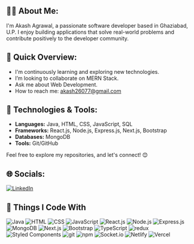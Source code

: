## 👨‍💻 About Me:
 I'm Akash Agrawal, a passionate software developer based in Ghaziabad, U.P. I enjoy building applications that solve real-world problems and contribute positively to the developer community.

 
## 🚀 Quick Overview:
- I'm continuously learning and exploring new technologies.
- I’m looking to collaborate on MERN Stack.
- Ask me about Web Development.
- How to reach me: [akash26077@gmail.com](mailto:akash26077@gmail.com)

## 🔧 Technologies & Tools:
- **Languages:** Java, HTML, CSS, JavaScript, SQL
- **Frameworks:** React.js, Node.js, Express.js, Next.js, Bootstrap
- **Databases:** MongoDB
- **Tools:** Git/GitHub

Feel free to explore my repositories, and let's connect! 😊


## 🌐 Socials:

<p>
<!--   <a href="https://www.instagram.com/yourprofile" target="_blank">
    <img alt="Instagram" src="https://img.shields.io/badge/Instagram-E4405F?style=for-the-badge&logo=instagram&logoColor=white" />
  </a> -->
  <a href="https://www.linkedin.com/in/akashagrawal26" target="_blank">
    <img alt="LinkedIn" src="https://img.shields.io/badge/LinkedIn-0A66C2?style=for-the-badge&logo=linkedin&logoColor=white" />
  </a>
</p>


## 🚀 Things I Code With

<p>
  <img alt="Java" src="https://img.shields.io/badge/-Java-007396?style=for-the-badge&logo=java&logoColor=white" />
  <img alt="HTML" src="https://img.shields.io/badge/-HTML-E34F26?style=for-the-badge&logo=html5&logoColor=white" />
  <img alt="CSS" src="https://img.shields.io/badge/-CSS-1572B6?style=for-the-badge&logo=css3&logoColor=white" />
  <img alt="JavaScript" src="https://img.shields.io/badge/-JavaScript-F7DF1E?style=for-the-badge&logo=javascript&logoColor=black" />
  <img alt="React.js" src="https://img.shields.io/badge/-React.js-61DAFB?style=for-the-badge&logo=react&logoColor=white" />
  <img alt="Node.js" src="https://img.shields.io/badge/-Node.js-339933?style=for-the-badge&logo=node.js&logoColor=white" />
  <img alt="Express.js" src="https://img.shields.io/badge/-Express.js-000000?style=for-the-badge&logo=express&logoColor=white" />
  <img alt="MongoDB" src="https://img.shields.io/badge/-MongoDB-47A248?style=for-the-badge&logo=mongodb&logoColor=white" />
  <img alt="Next.js" src="https://img.shields.io/badge/-Next.js-000000?style=for-the-badge&logo=next.js&logoColor=white" />
  <img alt="Bootstrap" src="https://img.shields.io/badge/-Bootstrap-563D7C?style=for-the-badge&logo=bootstrap&logoColor=white" />
  <img alt="TypeScript" src="https://img.shields.io/badge/-TypeScript-007ACC?style=for-the-badge&logo=typescript&logoColor=white" />
  <img alt="redux" src="https://img.shields.io/badge/-Redux-764ABC?style=for-the-badge&logo=redux&logoColor=white" />
  <img alt="Styled Components" src="https://img.shields.io/badge/-Styled_Components-DB7093?style=for-the-badge&logo=styled-components&logoColor=white" />
  <img alt="git" src="https://img.shields.io/badge/-Git-F05032?style=for-the-badge&logo=git&logoColor=white" />
  <img alt="npm" src="https://img.shields.io/badge/-npm-CB3837?style=for-the-badge&logo=npm&logoColor=white" />
  <img alt="Socket.io" src="https://img.shields.io/badge/-Socket.io-010101?style=for-the-badge&logo=socket.io&logoColor=white" />
  <img alt="Netlify" src="https://img.shields.io/badge/-Netlify-00C7B7?style=for-the-badge&logo=netlify&logoColor=white" />
  <img alt="Vercel" src="https://img.shields.io/badge/-Vercel-000000?style=for-the-badge&logo=vercel&logoColor=white" />
</p>
